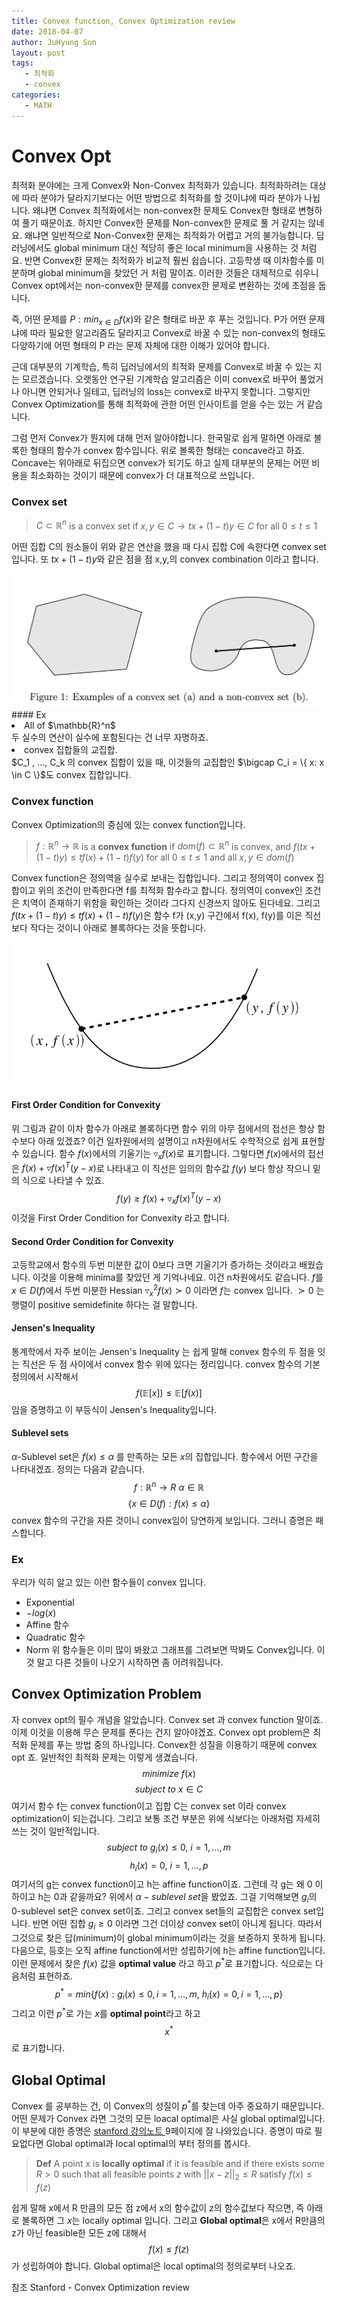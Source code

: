 ```yaml
---
title: Convex function, Convex Optimization review
date: 2018-04-07
author: JuHyung Son
layout: post
tags:
   - 최적화
   - convex
categories:
   - MATH
---
```


# Convex Opt
최적화 분야에는 크게 Convex와 Non-Convex 최적화가 있습니다. 최적화하려는 대상에 따라 분야가 달라지기보다는 어떤 방법으로 최적화를 할 것이냐에 따라 분야가 나뉩니다. 왜냐면 Convex 최적화에서는 non-convex한 문제도 Convex한 형태로 변형하여 풀기 때문이죠. 하지만 Convex한 문제를 Non-convex한 문제로 풀 거 같지는 않네요. 왜냐면 일반적으로 Non-Convex한 문제는 최적화가 어렵고 거의 불가능합니다. 딥러닝에서도 global minimum 대신 적당히 좋은 local minimum을 사용하는 것 처럼요. 반면 Convex한 문제는 최적화가 비교적 훨씬 쉽습니다. 고등학생 때 이차함수를 미분하며 global minimum을 찾았던 거 처럼 말이죠. 이러한 것들은 대체적으로 쉬우니 Convex opt에서는 non-convex한 문제를 convex한 문제로 변환하는 것에 초점을 둡니다.

즉, 어떤 문제를 $P:min_{x \in D} f(x)$와 같은 형태로 바꾼 후 푸는 것입니다. P가 어떤 문제냐에 따라 필요한 알고리즘도 달라지고 Convex로 바꿀 수 있는 non-convex의 형태도 다양하기에 어떤 형태의 P 라는 문제 자체에 대한 이해가 있어야 합니다.

근데 대부분의 기계학습, 특히 딥러닝에서의 최적화 문제를 Convex로 바꿀 수 있는 지는 모르겠습니다. 오랫동안 연구된 기계학습 알고리즘은 이미 convex로 바꾸어 풀었거나 아니면 안되거나 일테고, 딥러닝의 loss는 convex로 바꾸지 못합니다. 그렇지만 Convex Optimization를 통해 최적화에 관한 어떤 인사이트를 얻을 수는 있는 거 같습니다.

그럼 먼저 Convex가 뭔지에 대해 먼저 알아야합니다. 한국말로 쉽게 말하면 아래로 볼록한 형태의 함수가 convex 함수입니다. 위로 볼록한 형태는 concave라고 하죠. Concave는 위아래로 뒤집으면 convex가 되기도 하고 실제 대부분의 문제는 어떤 비용을 최소화하는 것이기 때문에 convex가 더 대표적으로 쓰입니다.

### Convex set
>$C \subset \mathbb{R}^{n}$ is a convex set if $x,y \in C \rightarrow tx+(1-t)y \in C$ for all $0 \leq t \leq 1$

어떤 집합 C의 원소들이 위와 같은 연산을 했을 때 다시 집합 C에 속한다면 convex set입니다. 또 $tx+(1-t)y$와 같은 점을 점 x,y,의 convex combination 이라고 합니다.
<div align='center'> <img src="/image/convex/1.jpg"/> </div>
#### Ex
<li>
   All of $\mathbb{R}^n$ </br>
   두 실수의 연산이 실수에 포함된다는 건 너무 자명하죠.
</li>
<li>
   convex 집합들의 교집합. </br>
   $C_1 , ..., C_k 의 convex 집합이 있을 때, 이것들의 교집합인 $\bigcap C_i = \{ x: x \in C \}$도 convex 집합입니다.
</li>

### Convex function

Convex Optimization의 중심에 있는 convex function입니다.

>$f : \mathbb{R}^{n} \rightarrow \mathbb{R}$ is a **convex function** if $dom(f) \subset \mathbb{R}^{n}$ is convex, and $f(tx + (1-t)y) \leq t f(x) + (1-t)f(y)$ for all $0 \leq t \leq 1$ and all $x,y \in dom(f)$

Convex function은 정의역을 실수로 보내는 집합입니다. 그리고 정의역이 convex 집합이고 위의 조건이 만족한다면 f를 최적화 함수라고 합니다. 정의역이 convex인 조건은 치역이 존재하기 위함을 확인하는 것이라 그다지 신경쓰지 않아도 된다네요. 그리고 $f(tx + (1-t)y) \leq t f(x) + (1-t)f(y)$은 함수 f가 (x,y) 구간에서 f(x), f(y)를 이은 직선 보다 작다는 것이니 아래로 볼록하다는 것을 뜻합니다.
<div align='center'> <img src="/image/convex/2.jpg"/> </div>

#### First Order Condition for Convexity

위 그림과 같이 이차 함수가 아래로 볼록하다면 함수 위의 아무 점에서의 접선은 항상 함수보다 아래 있겠죠? 이건 일차원에서의 설명이고 n차원에서도 수학적으로 쉽게 표현할 수 있습니다. 함수 $f(x)$에서의 기울기는 $\triangledown_{x} f(x)$로 표기합니다. 그렇다면 $f(x)$에서의 접선은 $f(x)+ \triangledown f(x)^T (y-x)$로 나타내고 이 직선은 임의의 함수값 $f(y)$ 보다 항상 작으니 밑의 식으로 나타낼 수 있죠. $$f(y) \geq f(x) + \triangledown_x f(x)^T (y-x)$$
이것을 First Order Condition for Convexity 라고 합니다.

#### Second Order Condition for Convexity

고등학교에서 함수의 두번 미분한 값이 0보다 크면 기울기가 증가하는 것이라고 배웠습니다. 이것을 이용해 minima를 찾았던 게 기억나네요. 이건 n차원에서도 같습니다. $f$를 $x \in D(f)$에서 두번 미분한 Hessian $\triangledown_x^2 f(x) \succ 0$ 이라면 $f$는 convex 입니다. $\succ 0$ 는 행렬이 positive semidefinite 하다는 걸 말합니다.

#### Jensen's Inequality

통계학에서 자주 보이는 Jensen's Inequality 는 쉽게 말해 convex 함수의 두 점을 잇는 직선은 두 점 사이에서 convex 함수 위에 있다는 정리입니다. convex 함수의 기본 정의에서 시작해서 $$f( \mathbb{E} [x]) \leq \mathbb{E} [f(x)]$$ 임을 증명하고 이 부등식이 Jensen's Inequality입니다.

#### Sublevel sets

$\alpha$-Sublevel set은 $f(x) \leq \alpha$ 를 만족하는 모든 $x$의 집합입니다. 함수에서 어떤 구간을 나타내겠죠. 정의는 다음과 같습니다. $$f: \mathbb{R}^n \rightarrow R ~ \alpha \in \mathbb{R}$$ $$\{x \in D(f) : f(x) \leq \alpha \}$$
convex 함수의 구간을 자른 것이니 convex임이 당연하게 보입니다. 그러니 증명은 패스합니다.

### Ex

우리가 익히 알고 있는 이런 함수들이 convex 입니다.
- Exponential
- $-log(x)$
- Affine 함수
- Quadratic 함수
- Norm
위 함수들은 이미 많이 봐왔고 그래프를 그려보면 딱봐도 Convex입니다. 이것 말고 다른 것들이 나오기 시작하면 좀 어려워집니다.

## Convex Optimization Problem

자 convex opt의 필수 개념을 알았습니다. Convex set 과 convex function 말이죠. 이제 이것을 이용해 무슨 문제를 푼다는 건지 알아야겠죠. Convex opt problem은 최적화 문제를 푸는 방법 중의 하나입니다. Convex한 성질을 이용하기 때문에 convex opt 죠. 일반적인 최적화 문제는 이렇게 생겼습니다.
$$minimize ~ f(x)$$
$$subject ~ to ~ x \in C $$
여기서 함수 f는 convex function이고 집합 C는 convex set 이라 convex optimization이 되는겁니다. 그리고 보통 조건 부분은 위에 식보다는 아래처럼 자세히 쓰는 것이 일반적입니다.
$$subject ~ to ~ g_{i} (x) \leq 0 ,~ i=1,...,m$$
$$h_{i}(x)=0, ~ i = 1,...,p$$
여기서의 g는 convex function이고 h는 affine function이죠.
그런데 각 g는 왜 0 이하이고 h는 0과 같을까요? 위에서 $\alpha - sublevel ~ set$을 봤었죠. 그걸 기억해보면 $g_{i}$의 0-sublevel set은 convex set이죠. 그리고 convex set들의 교집합은 convex set입니다. 반면 어떤 집합 $g_{i} \geq 0$ 이라면 그건 더이상 convex set이 아니게 됩니다. 따라서 그것으로 찾은 답(minimum)이 global minimum이라는 것을 보증하지 못하게 됩니다. 다음으로, 등호는 오직 affine function에서만 성립하기에 h는 affine function입니다.
이런 문제에서 찾은 $f(x)$ 값을 **optimal value** 라고 하고 $p^*$로 표기합니다. 식으로는 다음처럼 표현하죠.
$$p^* = min\{  f(x) : g_{i}(x) \leq 0 , i = 1, … , m, ~ h_{i} (x) = 0 , i=1,…, p \}$$
그리고 이런 $p^*$로 가는 $x$를 **optimal point**라고 하고
$$x^*$$ 로 표기합니다.

## Global Optimal

Convex 를 공부하는 건, 이 Convex의 성질이 $p^*$를 찾는데 아주 중요하기 때문입니다. 어떤 문제가 Convex 라면 그것의 모든 loacal optimal은 사실 global optimal입니다. 이 부분에 대한 증명은
<a href=“http://web.stanford.edu/class/cs224n/readings/cs229-cvxopt.pdf”> stanford 강의노트 </a> 9페이지에 잘 나와있습니다.
증명이 따로 필요없다면 Global optimal과 local optimal의 부터 정의를 봅시다.

> **Def**
> A point x is **locally optimal** if it is feasible and if there exists some $R > 0$ such that all feasible points $z$ with $||x-z||_{2} \leq R$ satisfy $f(x) \leq f(z)$

쉽게 말해 x에서 R 만큼의 모든 점 z에서 x의 함수값이 z의 함수값보다 작으면, 즉 아래로 볼록하면 그 $x$는 locally optimal 입니다.
그리고 **Global optimal**은 x에서 R만큼의 z가 아닌 feasible한 모든 z에 대해서
$$f(x) \leq f(z)$$ 가 성립하여야 합니다.
Global optimal은 local optimal의 정의로부터 나오죠.

참조
Stanford - Convex Optimization review
